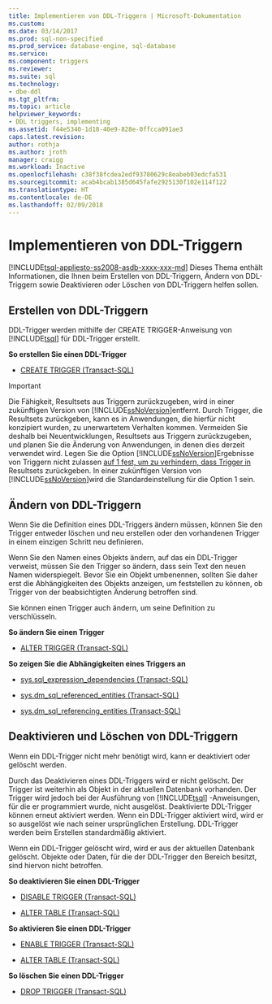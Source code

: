 ```yaml
---
title: Implementieren von DDL-Triggern | Microsoft-Dokumentation
ms.custom: 
ms.date: 03/14/2017
ms.prod: sql-non-specified
ms.prod_service: database-engine, sql-database
ms.service: 
ms.component: triggers
ms.reviewer: 
ms.suite: sql
ms.technology:
- dbe-ddl
ms.tgt_pltfrm: 
ms.topic: article
helpviewer_keywords:
- DDL triggers, implementing
ms.assetid: f44e5340-1d18-40e9-828e-0ffcca091ae3
caps.latest.revision: 
author: rothja
ms.author: jroth
manager: craigg
ms.workload: Inactive
ms.openlocfilehash: c38f38fcdea2edf93780629c8eabeb03edcfa531
ms.sourcegitcommit: acab4bcab1385d645fafe2925130f102e114f122
ms.translationtype: HT
ms.contentlocale: de-DE
ms.lasthandoff: 02/09/2018
---
```

# <a name="implement-ddl-triggers"></a>Implementieren von DDL-Triggern
[!INCLUDE[tsql-appliesto-ss2008-asdb-xxxx-xxx-md](../../includes/tsql-appliesto-ss2008-asdb-xxxx-xxx-md.md)]
Dieses Thema enthält Informationen, die Ihnen beim Erstellen von DDL-Triggern, Ändern von DDL-Triggern sowie Deaktivieren oder Löschen von DDL-Triggern helfen sollen.  
  
## <a name="creating-ddl-triggers"></a>Erstellen von DDL-Triggern  
 DDL-Trigger werden mithilfe der CREATE TRIGGER-Anweisung von [!INCLUDE[tsql](../../includes/tsql-md.md)] für DDL-Trigger erstellt.  
  
 **So erstellen Sie einen DDL-Trigger**  
  
-   [CREATE TRIGGER &#40;Transact-SQL&#41;](../../t-sql/statements/create-trigger-transact-sql.md)  
  
> [!IMPORTANT]  
>  Die Fähigkeit, Resultsets aus Triggern zurückzugeben, wird in einer zukünftigen Version von [!INCLUDE[ssNoVersion](../../includes/ssnoversion-md.md)]entfernt. Durch Trigger, die Resultsets zurückgeben, kann es in Anwendungen, die hierfür nicht konzipiert wurden, zu unerwartetem Verhalten kommen. Vermeiden Sie deshalb bei Neuentwicklungen, Resultsets aus Triggern zurückzugeben, und planen Sie die Änderung von Anwendungen, in denen dies derzeit verwendet wird. Legen Sie die Option [!INCLUDE[ssNoVersion](../../includes/ssnoversion-md.md)]Ergebnisse von Triggern nicht zulassen [auf 1 fest, um zu verhindern, dass Trigger in](../../database-engine/configure-windows/disallow-results-from-triggers-server-configuration-option.md) Resultsets zurückgeben. In einer zukünftigen Version von [!INCLUDE[ssNoVersion](../../includes/ssnoversion-md.md)]wird die Standardeinstellung für die Option 1 sein.  
  
## <a name="modifying-ddl-triggers"></a>Ändern von DDL-Triggern  
 Wenn Sie die Definition eines DDL-Triggers ändern müssen, können Sie den Trigger entweder löschen und neu erstellen oder den vorhandenen Trigger in einem einzigen Schritt neu definieren.  
  
 Wenn Sie den Namen eines Objekts ändern, auf das ein DDL-Trigger verweist, müssen Sie den Trigger so ändern, dass sein Text den neuen Namen widerspiegelt. Bevor Sie ein Objekt umbenennen, sollten Sie daher erst die Abhängigkeiten des Objekts anzeigen, um feststellen zu können, ob Trigger von der beabsichtigten Änderung betroffen sind.  
  
 Sie können einen Trigger auch ändern, um seine Definition zu verschlüsseln.  
  
 **So ändern Sie einen Trigger**  
  
-   [ALTER TRIGGER &#40;Transact-SQL&#41;](../../t-sql/statements/alter-trigger-transact-sql.md)  
  
 **So zeigen Sie die Abhängigkeiten eines Triggers an**  
  
-   [sys.sql_expression_dependencies &#40;Transact-SQL&#41;](../../relational-databases/system-catalog-views/sys-sql-expression-dependencies-transact-sql.md)  
  
-   [sys.dm_sql_referenced_entities &#40;Transact-SQL&#41;](../../relational-databases/system-dynamic-management-views/sys-dm-sql-referenced-entities-transact-sql.md)  
  
-   [sys.dm_sql_referencing_entities &#40;Transact-SQL&#41;](../../relational-databases/system-dynamic-management-views/sys-dm-sql-referencing-entities-transact-sql.md)  
  
## <a name="disabling-and-dropping-ddl-triggers"></a>Deaktivieren und Löschen von DDL-Triggern  
 Wenn ein DDL-Trigger nicht mehr benötigt wird, kann er deaktiviert oder gelöscht werden.  
  
 Durch das Deaktivieren eines DDL-Triggers wird er nicht gelöscht. Der Trigger ist weiterhin als Objekt in der aktuellen Datenbank vorhanden. Der Trigger wird jedoch bei der Ausführung von [!INCLUDE[tsql](../../includes/tsql-md.md)] -Anweisungen, für die er programmiert wurde, nicht ausgelöst. Deaktivierte DDL-Trigger können erneut aktiviert werden. Wenn ein DDL-Trigger aktiviert wird, wird er so ausgelöst wie nach seiner ursprünglichen Erstellung. DDL-Trigger werden beim Erstellen standardmäßig aktiviert.  
  
 Wenn ein DDL-Trigger gelöscht wird, wird er aus der aktuellen Datenbank gelöscht. Objekte oder Daten, für die der DDL-Trigger den Bereich besitzt, sind hiervon nicht betroffen.  
  
 **So deaktivieren Sie einen DDL-Trigger**  
  
-   [DISABLE TRIGGER &#40;Transact-SQL&#41;](../../t-sql/statements/disable-trigger-transact-sql.md)  
  
-   [ALTER TABLE &#40;Transact-SQL&#41;](../../t-sql/statements/alter-table-transact-sql.md)  
  
 **So aktivieren Sie einen DDL-Trigger**  
  
-   [ENABLE TRIGGER &#40;Transact-SQL&#41;](../../t-sql/statements/enable-trigger-transact-sql.md)  
  
-   [ALTER TABLE &#40;Transact-SQL&#41;](../../t-sql/statements/alter-table-transact-sql.md)  
  
 **So löschen Sie einen DDL-Trigger**  
  
-   [DROP TRIGGER &#40;Transact-SQL&#41;](../../t-sql/statements/drop-trigger-transact-sql.md)  
  
  
